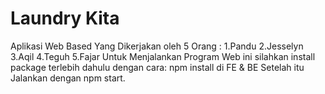 # Laundry Kita
Aplikasi Web Based Yang Dikerjakan oleh 5 Orang :
                1.Pandu
                2.Jesselyn
                3.Aqil
                4.Teguh
                5.Fajar
Untuk Menjalankan Program Web ini silahkan install package terlebih dahulu dengan cara: npm install di FE & BE
Setelah itu Jalankan dengan npm start.

